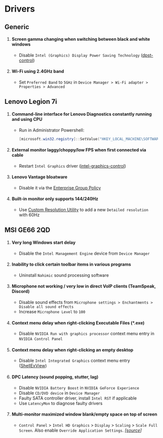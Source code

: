# Drivers

## Generic

1.  #### Screen gamma changing when switching between black and white windows
    - Disable `Intel (Graphics) Display Power Saving Technology` ([dpst-control](https://github.com/orev/dpst-control))
2.  #### Wi-Fi using 2.4GHz band
    - Set `Preferred Band` to `5GHz` in `Device Manager > Wi-Fi adapter > Properties > Advanced`

## Lenovo Legion 7i

1.  #### Command-line interface for Lenovo Diagnostics constantly running and using CPU
    - Run in Administrator Powershell:
      ```powershell
      [microsoft.win32.registry]::SetValue("HKEY_LOCAL_MACHINE\SOFTWARE\Microsoft\Windows NT\CurrentVersion\Image File Execution Options\LenovoDiagnosticsCLI.exe", "Debugger", "systray.exe")
      ```
2.  #### External monitor laggy/choppy/low FPS when first connected via cable
    - Restart `Intel Graphics` driver ([intel-graphics-control](scripts/intel-graphics-control/README.md))
3.  #### Lenovo Vantage bloatware
    - Disable it via the [Enterprise Group Policy](Regs/Lenovo%20Vantage/README.md)
4.  #### Built-in monitor only supports 144/240Hz
    - Use [Custom Resolution Utility](https://www.monitortests.com/forum/Thread-Custom-Resolution-Utility-CRU) to add a new `Detailed resolution` with 60Hz

## MSI GE66 2QD

1.  #### Very long Windows start delay
    - Disable the `Intel Management Engine` device from `Device Manager`
2.  #### Inability to click certain toolbar items in various programs
    - Uninstall `Nahimic` sound processing software
3.  #### Microphone not working / very low in direct VoIP clients (TeamSpeak, Discord)
    - Disable sound effects from `Microphone settings > Enchantments > Disable all sound effects`
    - Increase `Microphone Level` to `100`
4.  #### Context menu delay when right-clicking Executable Files (\*.exe)
    - Disable `NVIDIA Run with graphics processor` context menu entry in `NVIDIA Control Panel`
5.  #### Context menu delay when right-clicking an empty desktop
    - Disable `Intel Integrated Graphics` context menu entry ([ShellExView](https://www.nirsoft.net/utils/shexview.html))
6.  #### DPC Latency (sound popping, stutter, lag)
    - Disable `NVIDIA Battery Boost` in `NVIDIA GeForce Experience`
    - Disable `CD/DVD device` in `Device Manager`
    - Faulty SATA controller driver, install `Intel RST` if applicable
    - Use `LatencyMon` to diagnose faulty drivers
7.  #### Multi-monitor maximized window blank/empty space on top of screen
    - `Control Panel` > `Intel HD Graphics` > `Display` > `Scaling` > `Scale Full Screen`. Also enable `Override Application Settings`. _[[source](https://answers.microsoft.com/en-us/windows/forum/all/windows-10-multi-monitor-maximized-window/3c2042ef-73df-401c-9a59-65b347d4dbea)]_
